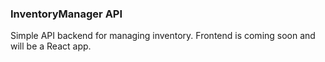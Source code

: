 ### InventoryManager API

Simple API backend for managing inventory. Frontend is coming soon and will be a React app.